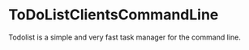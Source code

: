 # ToDoListClientsCommandLine

Todolist is a simple and very fast task manager for the command line.

